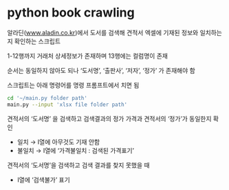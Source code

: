 # python book crawling

알라딘(www.aladin.co.kr)에서 도서를 검색해 견적서 엑셀에 기재된 정보와 일치하는지 확인하는 스크립트

1-12행까지 거래처 상세정보가 존재하며 13행에는 컬럼명이 존재

순서는 동일하지 않아도 되나 ‘도서명’, ‘출판사’, ‘저자’, ‘정가’ 가 존재해야 함

스크립트는 아래 명령어를 명령 프롬프트에서 치면 됨

```bash
cd '~/main.py folder path'
main.py --input 'xlsx file folder path'
```

견적서의 ‘도서명’ 을 검색하고 검색결과의 정가 가격과 견적서의 ‘정가’가 동일한지 확인

- 일치 → I열에 아무것도 기재 안함
- 불일치 → I열에 ‘가격불일치 : 검색된 가격표기’

견적서의 ‘도서명’을 검색하고 검색 결과를 찾지 못했을 때

- I열에 ‘검색불가’ 표기
